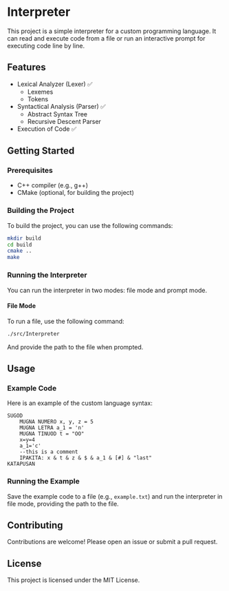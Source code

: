 # Interpreter

This project is a simple interpreter for a custom programming language. It can read and execute code from a file or run an interactive prompt for executing code line by line.

## Features

- Lexical Analyzer (Lexer) ✅
  - Lexemes
  - Tokens
- Syntactical Analysis (Parser) ✅
  - Abstract Syntax Tree
  - Recursive Descent Parser
- Execution of Code ️✅

## Getting Started

### Prerequisites

- C++ compiler (e.g., g++)
- CMake (optional, for building the project)

### Building the Project

To build the project, you can use the following commands:

```sh
mkdir build
cd build
cmake ..
make
```

### Running the Interpreter

You can run the interpreter in two modes: file mode and prompt mode.

#### File Mode

To run a file, use the following command:

```sh
./src/Interpreter
```

And provide the path to the file when prompted.

## Usage

### Example Code

Here is an example of the custom language syntax:

```
SUGOD
    MUGNA NUMERO x, y, z = 5
    MUGNA LETRA a_1 = 'n'
    MUGNA TINUOD t = "OO"
    x=y=4
    a_1='c'
    --this is a comment
    IPAKITA: x & t & z & $ & a_1 & [#] & "last"
KATAPUSAN
```

### Running the Example

Save the example code to a file (e.g., `example.txt`) and run the interpreter in file mode, providing the path to the file.

## Contributing

Contributions are welcome! Please open an issue or submit a pull request.

## License

This project is licensed under the MIT License.
